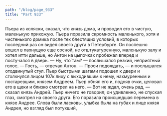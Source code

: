 ```yaml
---
path: "/blog/page_933"
title: "Part 933"
---
```


Пьера из коляски, сказал, что князь дома, и проводил его в чистую, маленькую прихожую.
Пьера поразила скромность маленького, хотя и чистенького домика после тех блестящих условий, в которых последний раз он видел своего друга в Петербурге. Он поспешно вошел в пахнущую еще сосной, не отштукатуренную, маленькую залу и хотел итти дальше, но Антон на цыпочках пробежал вперед и постучался в дверь.
— Ну, что́ там? — послышался резкий, неприятный голос.
— Гость, — отвечал Антон.
— Проси подождать, — и послышался отодвинутый стул. Пьер быстрыми шагами подошел к двери и столкнулся лицом 107к лицу с выходившим к нему, нахмуренным и постаревшим, князем Андреем. Пьер обнял его и, подняв очки, целовал его в щеки и близко смотрел на него.
— Вот не ждал, очень рад, — сказал князь Андрей. Пьер ничего не говорил; он удивленно, не спуская глаз, смотрел на своего друга. Его поразила происшедшая перемена в князе Андрее. Слова были ласковы, улыбка была на губах и лице князя Андрея, но взгляд был потухший, 
